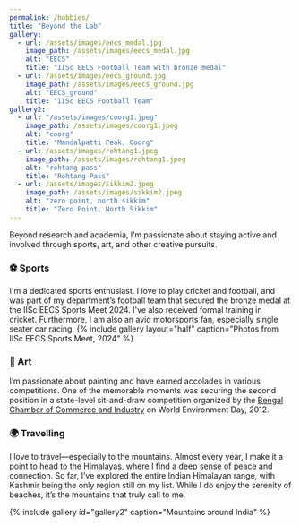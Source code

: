 ```yaml
---
permalink: /hobbies/
title: "Beyond the Lab"
gallery:
  - url: /assets/images/eecs_medal.jpg
    image_path: /assets/images/eecs_medal.jpg
    alt: "EECS"
    title: "IISc EECS Football Team with bronze medal"
  - url: /assets/images/eecs_ground.jpg
    image_path: /assets/images/eecs_ground.jpg
    alt: "EECS_ground"
    title: "IISc EECS Football Team"
gallery2:
  - url: "/assets/images/coorg1.jpeg"
    image_path: /assets/images/coorg1.jpeg
    alt: "coorg"
    title: "Mandalpatti Peak, Coorg"
  - url: /assets/images/rohtang1.jpeg
    image_path: /assets/images/rohtang1.jpeg
    alt: "rohtang pass"
    title: "Rohtang Pass"
  - url: /assets/images/sikkim2.jpeg
    image_path: /assets/images/sikkim2.jpeg
    alt: "zero point, north sikkim"
    title: "Zero Point, North Sikkim"
---
```


<!-- Beyond academics, I am an avid sports fan and actively participate in various outdoor sports such as cricket and football. I was a part of my departmental football team which won the bronze medal in the IISc EECS Sports Meet, 2024 and I have also received formal training in cricket. Furthermore I am also passionate about painting and have received several accolades in drawing competitions, most notably by securing the second position in a state-wide sit-and-draw competition organised by the [Bengal Chamber of Commerce and Industry](https://bengalchamber.com/) on the occassion of World Environment Day, 2012. -->

Beyond research and academia, I’m passionate about staying active and involved through sports, art, and other creative pursuits.

### ⚽ Sports
I'm a dedicated sports enthusiast. I love to play cricket and football, and was part of my department’s football team that secured the bronze medal at the IISc EECS Sports Meet 2024. I've also received formal training in cricket. Furthermore, I am also an avid motorsports fan, especially single seater car racing.
{% include gallery layout="half" caption="Photos from IISc EECS Sports Meet, 2024" %}


### 🎨 Art
I’m passionate about painting and have earned accolades in various competitions. One of the memorable moments was securing the second position in a state-level sit-and-draw competition organized by the [Bengal Chamber of Commerce and Industry](https://bengalchamber.com/) on World Environment Day, 2012.

### 🌍 Travelling
I love to travel—especially to the mountains. Almost every year, I make it a point to head to the Himalayas, where I find a deep sense of peace and connection. So far, I’ve explored the entire Indian Himalayan range, with Kashmir being the only region still on my list. While I do enjoy the serenity of beaches, it’s the mountains that truly call to me.

{% include gallery id="gallery2" caption="Mountains around India" %}
